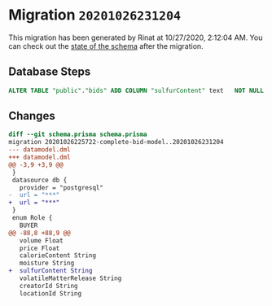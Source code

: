 # Migration `20201026231204`

This migration has been generated by Rinat at 10/27/2020, 2:12:04 AM.
You can check out the [state of the schema](./schema.prisma) after the migration.

## Database Steps

```sql
ALTER TABLE "public"."bids" ADD COLUMN "sulfurContent" text   NOT NULL 
```

## Changes

```diff
diff --git schema.prisma schema.prisma
migration 20201026225722-complete-bid-model..20201026231204
--- datamodel.dml
+++ datamodel.dml
@@ -3,9 +3,9 @@
 }
 datasource db {
   provider = "postgresql"
-  url = "***"
+  url = "***"
 }
 enum Role {
   BUYER
@@ -88,8 +88,9 @@
   volume Float
   price Float
   calorieContent String
   moisture String
+  sulfurContent String
   volatileMatterRelease String
   creatorId String
   locationId String
```


